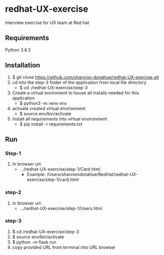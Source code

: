 # redhat-UX-exercise
interview exercise for UX team at Red hat

## Requirements
Python 3.8.3

## Installation
1. $ git clone https://github.com/shannon-donahue/redhat-UX-exercise.git 
2. cd into the step-3 folder of the application from local file directory
	- $ cd ./redhat-UX-exercise/step-3
3. Create a virtual enviroment to house all installs needed for this application
	- $ python3 -m venv env
4. activate created virtual environment 
	- $ source env/bin/activate
5. Install all requirements into virtual environment
	- $ pip install -r requirements.txt

## Run

### Step-1
1. In browser url: 
	- .../redhat-UX-exercise/step-1/Card.html
		- Example: /Users/shannondonahue/RedHat/redhat-UX-exercise/step-1/card.html 

### step-2
1. In browser url: 
	- .../redhat-UX-exercise/step-1/Users.html

### step-3
1. $ cd /redhat-UX-exercise/step-3
2. $ source env/bin/activate
3. $ python -m flask run
4. copy provided URL from terminal into URL browser

